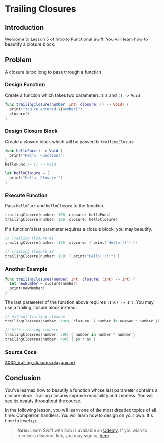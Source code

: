 # Trailing Closures

## Introduction
Welcome to Lesson 5 of Intro to Functional Swift. You will learn how to beautify a closure block.

## Problem
A closure is too long to pass through a function

### Design Function
Create a function which takes two parameters: `Int` and `() -> Void`

```swift
func trailingClosure(number: Int, closure: () -> Void) {
  print("You've entered \(number)")
  closure()
}
```


### Design Closure Block
Create a closure block which will be passed to `trailingClosure`

```swift
func helloFunc() -> Void {
  print("Hello, Function!")
}
helloFunc // () -> Void

let helloClosure = {
  print("Hello, Closure!")
}
```

### Execute Function
Pass `helloFunc` and `helloClosure` to the function.

```swift
trailingClosure(number: 100, closure: helloFunc)
trailingClosure(number: 100, closure: helloClosure)
```

If a function's last parameter requires a closure block, you may beautify.

```swift
// Trailing Closure #1
trailingClosure(number: 100, closure: { print("Hello!!!") })

// Trailing Closure #2
trailingClosure(number: 100) { print("Hello!!!!!") }
```

### Another Example
```swift
func trailingClosures(number: Int, closure: (Int) -> Int) {
  let newNumber = closure(number)
  print(newNumber)
}
```

The last parameter of the function above requires `(Int) -> Int`. You may use a trailing closure block instead.

```swift
// Without trailing closure
trailingClosures(number: 1000, closure: { number in number * number })

// With trailing clousre
trailingClosures(number: 500) { number in number * number }
trailingClosures(number: 400) { $0 * $0 }
```

### Source Code
[3005_trailing_closures.playground](https://www.dropbox.com/sh/7nbfv0i4csk6spu/AACDhF28dvxKK-FdzviNWDWTa?dl=0)


## Conclusion
You've learned how to beautify a function whose last parameter contains a closure block. Trailing closures improve readability and zenness. You will see its beauty throughout the course.

In the following lesson, you will learn one of the most dreaded topics of all time: Completion handlers. You will learn how to design on your own. It's time to level up.

> **Note:** Learn Swift with Bob is available on [Udemy](https://udemy.com/learn-swift-with-bob/). If you wish to receive a discount link, you may sign up [here](https://goo.gl/RR4K27).
